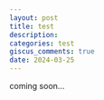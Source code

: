 ```yaml
---
layout: post
title: test
description: 
categories: test
giscus_comments: true
date: 2024-03-25
---
```

coming soon...